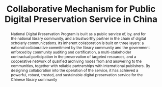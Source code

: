 ---
abstract: 'National Digital Preservation Program is built as a public service of,
  by, and for the national library community, and a trustworthy partner in the chain
  of digital scholarly communications. Its inherent collaboration is built on three
  layers: a national collaborative commitment by the library community and the government
  enforced by community auditing and certification, a multi-stakeholder contractual
  participation in the preservation of targeted resources, and a cooperative network
  of qualified archiving nodes from and answering to the communities, together with
  reliable partnerships with international publishers. By designing collaboration
  into the operation of the service, it has achieved a powerful, robust, trusted,
  and sustainable digital preservation service for the Chinese library community

  '
creators:
- Wu, Zhenxin
- Zhang, Dongrong
- Zhang, Xiaolin
- Zheng, Jiancheng
- Fu, Honghu
date: null
document_url: https://services.phaidra.univie.ac.at/api/object/o:1424952/download
grand_parent: iPRES
institutions:
- National Science Library, CAS Department of Library Information and Archive Sciences,
  University of CAS
- National Science Library, Chinese Academy of Sciences
keywords:
- digital preservation
- collaboration
- library
- ndpp
- china
landing_page_url: https://phaidra.univie.ac.at/o:1424952
language: eng
layout: publication
license: CC BY 4.0 International
notes_url: null
parent: iPRES 2021
presentation_url: null
publication_type: paper
size: 349872
source_name: iPRES
title: Collaborative Mechanism for Public Digital Preservation Service in China
year: 2021
---